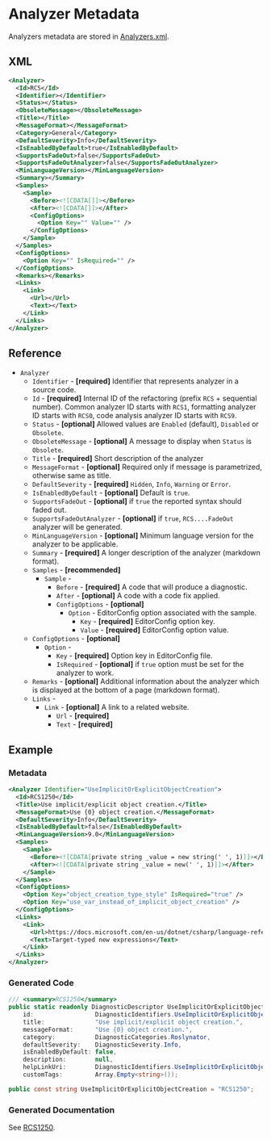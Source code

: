 ﻿---
sidebar_label: Analyzer
---

# Analyzer Metadata

Analyzers metadata are stored in [Analyzers.xml](https://github.com/JosefPihrt/Roslynator/blob/main/src/Analyzers.xml).

## XML

```xml title="Analyzers.xml"
<Analyzer>
  <Id>RCS</Id>
  <Identifier></Identifier>
  <Status></Status>
  <ObsoleteMessage></ObsoleteMessage>
  <Title></Title>
  <MessageFormat></MessageFormat>
  <Category>General</Category>
  <DefaultSeverity>Info</DefaultSeverity>
  <IsEnabledByDefault>true</IsEnabledByDefault>
  <SupportsFadeOut>false</SupportsFadeOut>
  <SupportsFadeOutAnalyzer>false</SupportsFadeOutAnalyzer>
  <MinLanguageVersion></MinLanguageVersion>
  <Summary></Summary>
  <Samples>
    <Sample>
      <Before><![CDATA[]]></Before>
      <After><![CDATA[]]></After>
      <ConfigOptions>
        <Option Key="" Value="" />
      </ConfigOptions>
    </Sample>
  </Samples>
  <ConfigOptions>
    <Option Key="" IsRequired="" />
  </ConfigOptions>
  <Remarks></Remarks>
  <Links>
    <Link>
      <Url></Url>
      <Text></Text>
    </Link>
  </Links>
</Analyzer>
```
## Reference

- `Analyzer`
  - `Identifier` - **\[required\]** Identifier that represents analyzer in a source code.
  - `Id` - **\[required\]** Internal ID of the refactoring (prefix `RCS` + sequential number). Common analyzer ID starts with `RCS1`, formatting analyzer ID starts with `RCS0`, code analysis analyzer ID starts with `RCS9`.
  - `Status` - **\[optional\]** Allowed values are `Enabled` (default), `Disabled` or `Obsolete`.
  - `ObsoleteMessage` - **\[optional\]** A message to display when `Status` is `Obsolete`.
  - `Title` - **\[required\]** Short description of the analyzer
  - `MessageFormat` - **\[optional\]** Required only if message is parametrized, otherwise same as title.
  - `DefaultSeverity` - **\[required\]** `Hidden`, `Info`, `Warning` or `Error`. 
  - `IsEnabledByDefault` - **\[optional\]** Default is `true`.
  - `SupportsFadeOut` - **\[optional\]** if `true` the reported syntax should faded out.
  - `SupportsFadeOutAnalyzer` - **\[optional\]** if `true`, `RCS....FadeOut` analyzer will be generated.
  - `MinLanguageVersion` - **\[optional\]** Minimum language version for the analyzer to be applicable.
  - `Summary` - **\[required\]** A longer description of the analyzer (markdown format).
  - `Samples` - **\[recommended\]** 
    - `Sample` - 
      - `Before` - **\[required\]** A code that will produce a diagnostic.
      - `After` - **\[optional\]** A code with a code fix applied.
      - `ConfigOptions` - **\[optional\]**
        - `Option` - EditorConfig option associated with the sample.
          - `Key` - **\[required\]** EditorConfig option key.
          - `Value` - **\[required\]** EditorConfig option value.
  - `ConfigOptions` - **\[optional\]** 
    - `Option` - 
      - `Key` - **\[required\]** Option key in EditorConfig file.
      - `IsRequired` - **\[optional\]** if `true` option must be set for the analyzer to work.
  - `Remarks` - **\[optional\]** Additional information about the analyzer which is displayed at the bottom of a page (markdown format).
  - `Links` - 
    - `Link` - **\[optional\]** A link to a related website.
      - `Url` - **\[required\]** 
      - `Text` - **\[required\]** 

## Example

### Metadata

```xml title="Analyzers.xml"
<Analyzer Identifier="UseImplicitOrExplicitObjectCreation">
  <Id>RCS1250</Id>
  <Title>Use implicit/explicit object creation.</Title>
  <MessageFormat>Use {0} object creation.</MessageFormat>
  <DefaultSeverity>Info</DefaultSeverity>
  <IsEnabledByDefault>false</IsEnabledByDefault>
  <MinLanguageVersion>9.0</MinLanguageVersion>
  <Samples>
    <Sample>
      <Before><![CDATA[private string _value = new string(' ', 1)]]></Before>
      <After><![CDATA[private string _value = new(' ', 1)]]></After>
    </Sample>
  </Samples>
  <ConfigOptions>
    <Option Key="object_creation_type_style" IsRequired="true" />
    <Option Key="use_var_instead_of_implicit_object_creation" />
  </ConfigOptions>
  <Links>
    <Link>
      <Url>https://docs.microsoft.com/en-us/dotnet/csharp/language-reference/proposals/csharp-9.0/target-typed-new</Url>
      <Text>Target-typed new expressions</Text>
    </Link>
  </Links>
</Analyzer>
```

### Generated Code

```csharp title="DiagnosticRules.Generated.cs"
/// <summary>RCS1250</summary>
public static readonly DiagnosticDescriptor UseImplicitOrExplicitObjectCreation = DiagnosticDescriptorFactory.Create(
    id:                 DiagnosticIdentifiers.UseImplicitOrExplicitObjectCreation, 
    title:              "Use implicit/explicit object creation.", 
    messageFormat:      "Use {0} object creation.", 
    category:           DiagnosticCategories.Roslynator, 
    defaultSeverity:    DiagnosticSeverity.Info, 
    isEnabledByDefault: false, 
    description:        null, 
    helpLinkUri:        DiagnosticIdentifiers.UseImplicitOrExplicitObjectCreation, 
    customTags:         Array.Empty<string>());
```

```cs title="DiagnosticIdentifiers.Generated.cs"
public const string UseImplicitOrExplicitObjectCreation = "RCS1250";
```

### Generated Documentation

See [RCS1250](analyzers/RCS1250).
